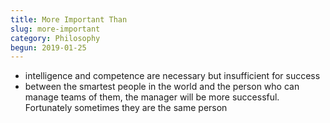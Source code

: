 ```yaml
---
title: More Important Than
slug: more-important
category: Philosophy
begun: 2019-01-25
---
```


- intelligence and competence are necessary but insufficient for success
- between the smartest people in the world and the person who can manage teams of them, the manager will be more successful. Fortunately sometimes they are the same person
